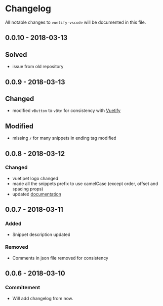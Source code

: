 # Changelog
All notable changes to `vuetify-vscode` will be documented in this file.

## 0.0.10 - 2018-03-13
## Solved
- issue from old repository

## 0.0.9 - 2018-03-13
## Changed
- modified `vButton` to `vBtn` for consistency with [Vuetify](https://vuetifyjs.com/)
## Modified
- missing `/` for many snippets in ending tag modified

## 0.0.8 - 2018-03-12
### Changed
- vuetipet logo changed
- made all the snippets prefix to use camelCase (except order, offset and spacing props)
- updated [documentation](https://github.com/vuetifyjs/vuetify-vscode/blob/master/documentation.md)

## 0.0.7 - 2018-03-11
### Added
- Snippet description updated
### Removed
- Comments in json file removed for consistency

## 0.0.6 - 2018-03-10
### Commitement
- Will add changelog from now.